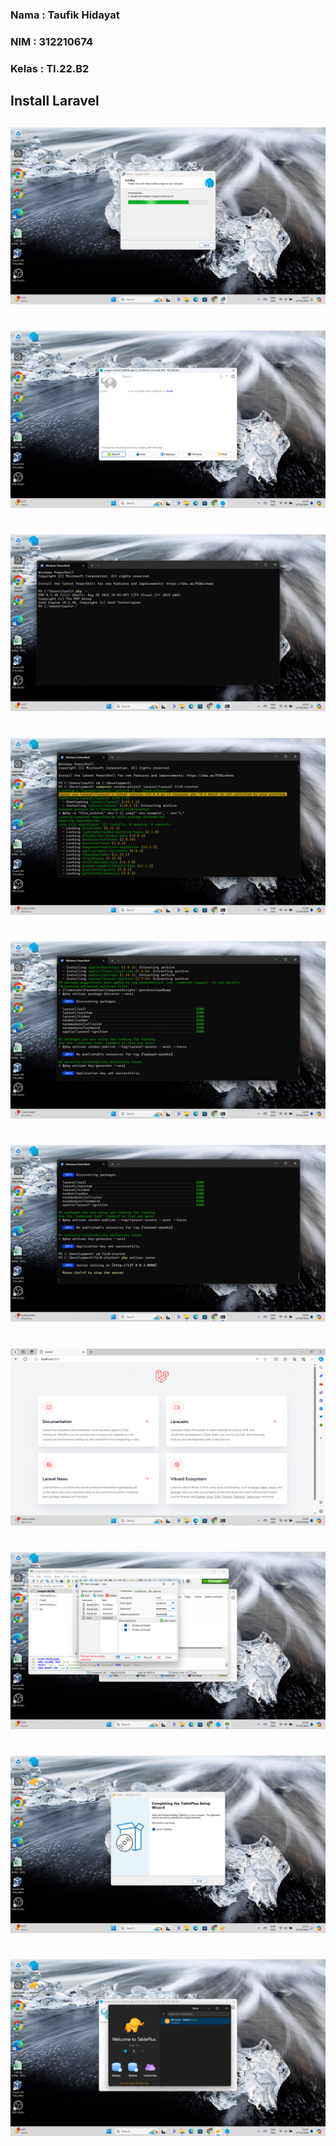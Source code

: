 ### Nama : Taufik Hidayat
### NIM : 312210674
### Kelas : TI.22.B2


## Install Laravel
##

![img 1](screenshot/1.png)
#

![img 2](screenshot/2.png)
#

![img 3](screenshot/3.png)
#

![img 4](screenshot/4.png)
#

![img 5](screenshot/5.png)
#

![img 6](screenshot/6.png)
#

![img 7](screenshot/7.png)
#

![img 8](screenshot/8.png)
#

![img 9](screenshot/9.png)
#

![img 10](screenshot/10.png)

